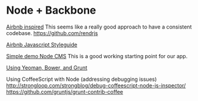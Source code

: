 # Node + Backbone

[Airbnb inspired](http://nerds.airbnb.com/weve-launched-our-first-nodejs-app-to-product/)
This seems like a really good approach to have a consistent codebase. https://github.com/rendrjs

[Airbnb Javascript Styleguide](https://github.com/airbnb/javascript)

[Simple demo Node CMS](http://coenraets.org/blog/2012/10/nodecellar-sample-application-with-backbone-js-twitter-bootstrap-node-js-express-and-mongodb/)
This is a good working starting point for our app.

[Using Yeoman, Bower, and Grunt](http://javascriptplayground.com/blog/2014/03/command-line-backbone-yeoman/)

Using CoffeeScript with Node (addressing debugging issues)
http://strongloop.com/strongblog/debug-coffeescript-node-js-inspector/
https://github.com/gruntjs/grunt-contrib-coffee


